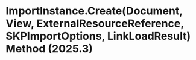 # ImportInstance.Create(Document, View, ExternalResourceReference, SKPImportOptions, LinkLoadResult) Method (2025.3)

﻿